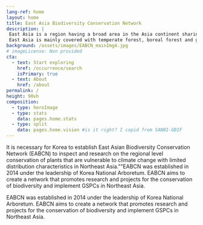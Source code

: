 ```yaml
---
lang-ref: home
layout: home
title: East Asia Biodiversity Conservation Network
description: |
 East Asia is a region having a broad area in the Asia continent sharing similar types of floras and faunas as well as cultural, historical backgrounds.
 East Asia is mainly covered with temperate forest, boreal forest and grassland.
background: /assets/images/EABCN_mainImg4.jpg
# imageLicense: Non provided
cta:
  - text: Start exploring
    href: /occurrence/search
    isPrimary: true
  - text: About
    href: /about
permalink: /
height: 90vh
composition:
  - type: heroImage
  - type: stats
    data: pages.home.stats
  - type: split
    data: pages.home.vision #is it right? I copid from SANBI-GBIF
---
```


It is necessary for Korea to establish East Asian Biodiversity Conservation Network (EABCN) to inspect and research on the regional level conservation of plants that are vulnerable to climate change with limited distribution characteristics in Northeast Asia.""EABCN was established in 2014 under the leadership of Korea National Arboretum. EABCN aims to create a network that promotes research and projects for the conservation of biodiversity and implement GSPCs in Northeast Asia.

EABCN was established in 2014 under the leadership of Korea National Arboretum. EABCN aims to create a network that promotes research and projects for the conservation of biodiversity and implement GSPCs in Northeast Asia.
